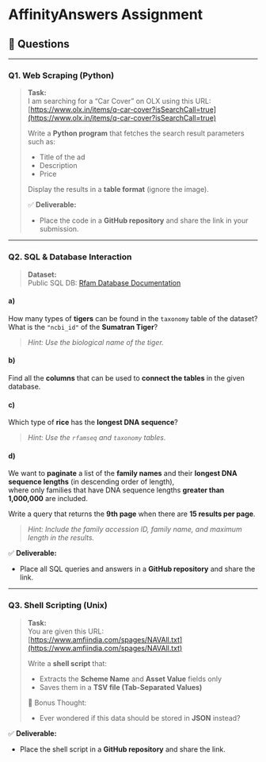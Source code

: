 # AffinityAnswers Assignment

## 📌 Questions

---

### **Q1. Web Scraping (Python)**

> **Task:**  
> I am searching for a “Car Cover” on OLX using this URL:  
> [https://www.olx.in/items/q-car-cover?isSearchCall=true](https://www.olx.in/items/q-car-cover?isSearchCall=true)
>
> Write a **Python program** that fetches the search result parameters such as:
>
> - Title of the ad
> - Description
> - Price
>
> Display the results in a **table format** (ignore the image).
>
> ✅ **Deliverable:**
>
> - Place the code in a **GitHub repository** and share the link in your submission.

---

### **Q2. SQL & Database Interaction**

> **Dataset:**  
> Public SQL DB: [Rfam Database Documentation](https://docs.rfam.org/en/latest/database.html)

#### a)

How many types of **tigers** can be found in the `taxonomy` table of the dataset?  
What is the `"ncbi_id"` of the **Sumatran Tiger**?

> _Hint: Use the biological name of the tiger._

#### b)

Find all the **columns** that can be used to **connect the tables** in the given database.

#### c)

Which type of **rice** has the **longest DNA sequence**?

> _Hint: Use the `rfamseq` and `taxonomy` tables._

#### d)

We want to **paginate** a list of the **family names** and their **longest DNA sequence lengths** (in descending order of length),  
where only families that have DNA sequence lengths **greater than 1,000,000** are included.

Write a query that returns the **9th page** when there are **15 results per page**.

> _Hint: Include the family accession ID, family name, and maximum length in the results._

✅ **Deliverable:**

- Place all SQL queries and answers in a **GitHub repository** and share the link.

---

### **Q3. Shell Scripting (Unix)**

> **Task:**  
> You are given this URL:  
> [https://www.amfiindia.com/spages/NAVAll.txt](https://www.amfiindia.com/spages/NAVAll.txt)
>
> Write a **shell script** that:
>
> - Extracts the **Scheme Name** and **Asset Value** fields only
> - Saves them in a **TSV file (Tab-Separated Values)**
>
> 💭 Bonus Thought:
>
> - Ever wondered if this data should be stored in **JSON** instead?

✅ **Deliverable:**

- Place the shell script in a **GitHub repository** and share the link.
